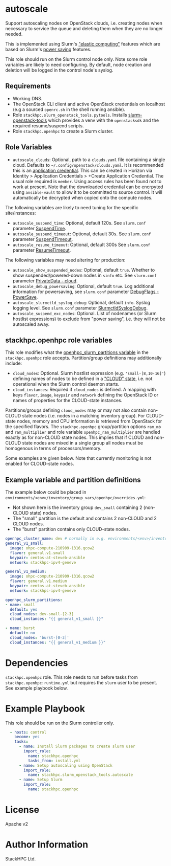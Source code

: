 # autoscale

Support autoscaling nodes on OpenStack clouds, i.e. creating nodes when necessary to service the queue and deleting them when they are no longer needed.

This is implemented using Slurm's ["elastic computing"](https://slurm.schedmd.com/elastic_computing.html) features which are based on Slurm's [power saving](https://slurm.schedmd.com/power_save.html) features.

This role should run on the Slurm control node only. Note some role variables are likely to need configuring. By default, node creation and deletion will be logged in the control node's syslog.

## Requirements

- Working DNS.
- The OpenStack CLI client and active OpenStack credentials on localhost (e.g a sourced `openrc.sh` in the shell running ansible).
- Role `stackhpc.slurm_openstack_tools.pytools`. Installs [slurm-openstack-tools](github.com/stackhpc/slurm-openstack-tools) which provides a venv with the `openstacksdk` and the required resume/suspend scripts.
- Role `stackhpc.openhpc` to create a Slurm cluster.

## Role Variables

- `autoscale_clouds`: Optional, path to a `clouds.yaml` file containing a single cloud. Defaults to `~/.config/openstack/clouds.yaml`. It is recommended this is an [application credential](https://docs.openstack.org/keystone/latest/user/application_credentials.html). This can be created in Horizon via Identity > Application Credentials > +Create Application Credential. The usual role required is `member`. Using access rules has been found not to work at present. Note that the downloaded credential can be encrpyted using `ansible-vault` to allow it to be committed to source control. It will automatically be decrypted when copied onto the compute nodes.

The following variables are likely to need tuning for the specific site/instances:
- `autoscale_suspend_time`: Optional, default 120s. See `slurm.conf` parameter [SuspendTime](https://slurm.schedmd.com/archive/slurm-20.11.7/slurm.conf.html#OPT_SuspendTime).
- `autoscale_suspend_timeout`: Optional, default 30s. See `slurm.conf` parameter [SuspendTimeout](https://slurm.schedmd.com/archive/slurm-20.11.7/slurm.conf.html#OPT_SuspendTimeout).
- `autoscale_resume_timeout`: Optional, default 300s See `slurm.conf` parameter [ResumeTimeout](https://slurm.schedmd.com/archive/slurm-20.11.7/slurm.conf.html#OPT_ResumeTimeout).

The following variables may need altering for production:
- `autoscale_show_suspended_nodes`: Optional, default `true`. Whether to show suspended/powered-down nodes in `sinfo` etc. See `slurm.conf` parameter [PrivateData - cloud](https://slurm.schedmd.com/archive/slurm-20.11.7/slurm.conf.html#OPT_cloud).
- `autoscale_debug_powersaving`: Optional, default `true`. Log additional information for powersaving, see `slurm.conf` parameter [DebugFlags - PowerSave](https://slurm.schedmd.com/archive/slurm-20.11.7/slurm.conf.html#OPT_PowerSave_2).
- `autoscale_slurmctld_syslog_debug`: Optional, default `info`. Syslog logging level. See `slurm.conf` parameter [SlurmctldSyslogDebug](https://slurm.schedmd.com/archive/slurm-20.11.7/slurm.conf.html#OPT_SlurmctldSyslogDebug).
- `autoscale_suspend_exc_nodes`: Optional. List of nodenames (or Slurm hostlist expressions) to exclude from "power saving", i.e. they will not be autoscaled away.

## stackhpc.openhpc role variables
This role modifies what the [openhpc_slurm_partitions variable](https://github.com/stackhpc/ansible-role-openhpc#slurmconf) in the `stackhpc.openhpc` role accepts. Partition/group definitions may additionally include:
- `cloud_nodes`: Optional. Slurm hostlist expression (e.g. `'small-[8,10-16]'`) defining names of nodes to be defined in a ["CLOUD" state](https://slurm.schedmd.com/slurm.conf.html#OPT_CLOUD), i.e. not operational when the Slurm control daemon starts.
- `cloud_instances`: Required if `cloud_nodes` is defined. A mapping with keys `flavor`, `image`, `keypair` and `network` defining the OpenStack ID or names of properties for the CLOUD-state instances.

Partitions/groups defining `cloud_nodes` may or may not also contain non-CLOUD state nodes (i.e. nodes in a matching inventory group). For CLOUD-state nodes, memory and CPU information is retrieved from OpenStack for the specified flavors. The `stackhpc.openhpc` group/partition options `ram_mb` and `ram_multiplier` and role variable `openhpc_ram_multiplier` are handled exactly as for non-CLOUD state nodes. This implies that if CLOUD and non-CLOUD state nodes are mixed in a single group all nodes must be homogenous in terms of processors/memory.

Some examples are given below. Note that currently monitoring is not enabled for CLOUD-state nodes.

## Example variable and partition definitions

The example below could be placed in `environments/<env>/inventory/group_vars/openhpc/overrides.yml`:
- Not shown here is the inventory group `dev_small` containing 2 (non-CLOUD state) nodes.
- The "small" partition is the default and contains 2 non-CLOUD and 2 CLOUD nodes.
- The "burst" partition contains only CLOUD-state nodes.

```yaml
openhpc_cluster_name: dev # normally in e.g. environments/<env>/inventory/hosts but shown here for clarity
general_v1_small:
  image: ohpc-compute-210909-1316.qcow2
  flavor: general.v1.small
  keypair: centos-at-steveb-ansible
  network: stackhpc-ipv4-geneve

general_v1_medium:
  image: ohpc-compute-210909-1316.qcow2
  flavor: general.v1.medium
  keypair: centos-at-steveb-ansible
  network: stackhpc-ipv4-geneve

openhpc_slurm_partitions:
- name: small
  default: yes
  cloud_nodes: dev-small-[2-3]
  cloud_instances: "{{ general_v1_small }}"

- name: burst
  default: no
  cloud_nodes: 'burst-[0-3]'
  cloud_instances: "{{ general_v1_medium }}"
```

# Dependencies

`stackhpc.openhpc` role. This role needs to run before tasks from `stackhpc.openhpc:runtime.yml` but requires the `slurm` user to be present. See example playbook below.

# Example Playbook

This role should be run on the Slurm controller only.

```yaml
  - hosts: control
    become: yes
    tasks:
      - name: Install Slurm packages to create slurm user
        import_role:
          name: stackhpc.openhpc
          tasks_from: install.yml
      - name: Setup autoscaling using OpenStack
        import_role:
          name: stackhpc.slurm_openstack_tools.autoscale
      - name: Setup Slurm
        import_role:
          name: stackhpc.openhpc
```

# License

Apache v2

# Author Information

StackHPC Ltd.
